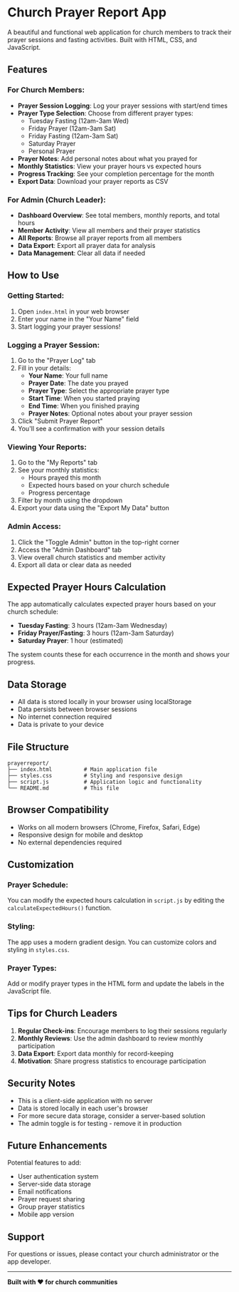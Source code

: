# Church Prayer Report App

A beautiful and functional web application for church members to track their prayer sessions and fasting activities. Built with HTML, CSS, and JavaScript.

## Features

### For Church Members:
- **Prayer Session Logging**: Log your prayer sessions with start/end times
- **Prayer Type Selection**: Choose from different prayer types:
  - Tuesday Fasting (12am-3am Wed)
  - Friday Prayer (12am-3am Sat)
  - Friday Fasting (12am-3am Sat)
  - Saturday Prayer
  - Personal Prayer
- **Prayer Notes**: Add personal notes about what you prayed for
- **Monthly Statistics**: View your prayer hours vs expected hours
- **Progress Tracking**: See your completion percentage for the month
- **Export Data**: Download your prayer reports as CSV

### For Admin (Church Leader):
- **Dashboard Overview**: See total members, monthly reports, and total hours
- **Member Activity**: View all members and their prayer statistics
- **All Reports**: Browse all prayer reports from all members
- **Data Export**: Export all prayer data for analysis
- **Data Management**: Clear all data if needed

## How to Use

### Getting Started:
1. Open `index.html` in your web browser
2. Enter your name in the "Your Name" field
3. Start logging your prayer sessions!

### Logging a Prayer Session:
1. Go to the "Prayer Log" tab
2. Fill in your details:
   - **Your Name**: Your full name
   - **Prayer Date**: The date you prayed
   - **Prayer Type**: Select the appropriate prayer type
   - **Start Time**: When you started praying
   - **End Time**: When you finished praying
   - **Prayer Notes**: Optional notes about your prayer session
3. Click "Submit Prayer Report"
4. You'll see a confirmation with your session details

### Viewing Your Reports:
1. Go to the "My Reports" tab
2. See your monthly statistics:
   - Hours prayed this month
   - Expected hours based on your church schedule
   - Progress percentage
3. Filter by month using the dropdown
4. Export your data using the "Export My Data" button

### Admin Access:
1. Click the "Toggle Admin" button in the top-right corner
2. Access the "Admin Dashboard" tab
3. View overall church statistics and member activity
4. Export all data or clear data as needed

## Expected Prayer Hours Calculation

The app automatically calculates expected prayer hours based on your church schedule:

- **Tuesday Fasting**: 3 hours (12am-3am Wednesday)
- **Friday Prayer/Fasting**: 3 hours (12am-3am Saturday)
- **Saturday Prayer**: 1 hour (estimated)

The system counts these for each occurrence in the month and shows your progress.

## Data Storage

- All data is stored locally in your browser using localStorage
- Data persists between browser sessions
- No internet connection required
- Data is private to your device

## File Structure

```
prayerreport/
├── index.html          # Main application file
├── styles.css          # Styling and responsive design
├── script.js           # Application logic and functionality
└── README.md           # This file
```

## Browser Compatibility

- Works on all modern browsers (Chrome, Firefox, Safari, Edge)
- Responsive design for mobile and desktop
- No external dependencies required

## Customization

### Prayer Schedule:
You can modify the expected hours calculation in `script.js` by editing the `calculateExpectedHours()` function.

### Styling:
The app uses a modern gradient design. You can customize colors and styling in `styles.css`.

### Prayer Types:
Add or modify prayer types in the HTML form and update the labels in the JavaScript file.

## Tips for Church Leaders

1. **Regular Check-ins**: Encourage members to log their sessions regularly
2. **Monthly Reviews**: Use the admin dashboard to review monthly participation
3. **Data Export**: Export data monthly for record-keeping
4. **Motivation**: Share progress statistics to encourage participation

## Security Notes

- This is a client-side application with no server
- Data is stored locally in each user's browser
- For more secure data storage, consider a server-based solution
- The admin toggle is for testing - remove it in production

## Future Enhancements

Potential features to add:
- User authentication system
- Server-side data storage
- Email notifications
- Prayer request sharing
- Group prayer statistics
- Mobile app version

## Support

For questions or issues, please contact your church administrator or the app developer.

---

**Built with ❤️ for church communities**
